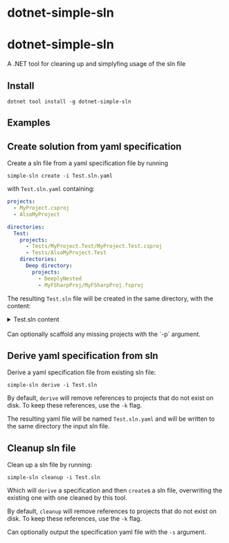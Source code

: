 # dotnet-simple-sln

# dotnet-simple-sln

A .NET tool for cleaning up and simplyfing usage of the sln file


## Install
```
dotnet tool install -g dotnet-simple-sln
```


## Examples

## Create solution from yaml specification

Create a sln file from a yaml specification file by running 
```
simple-sln create -i Test.sln.yaml
```
with `Test.sln.yaml` containing:
```yaml
projects:
  - MyProject.csproj
  - AlsoMyProject

directories:
  Test:
    projects:
      - Tests/MyProject.Test/MyProject.Test.csproj
      - Tests/AlsoMyProject.Test
    directories:
      Deep directory:
        projects:
          - DeeplyNested
          - MyFSharpProj/MyFSharpProj.fsproj
```
The resulting `Test.sln` file will be created in the same directory, with the content:

<details><summary>Test.sln content</summary><p>

---
```
Microsoft Visual Studio Solution File, Format Version 12.00

Project("{FAE04EC0-301F-11D3-BF4B-00C04F79EFBC}") = "MyProject", "MyProject.csproj", "{00000000-0000-3400-3131-363135373234}"
EndProject
Project("{FAE04EC0-301F-11D3-BF4B-00C04F79EFBC}") = "AlsoMyProject", "AlsoMyProject\AlsoMyProject.csproj", "{00000000-0000-3132-3333-383234393630}"
EndProject
Project("{2150E333-8FDC-42A3-9474-1A3956D46DE8}") = "Test", "Test", "{00000000-0000-3700-3938-313232323432}"
EndProject
Project("{FAE04EC0-301F-11D3-BF4B-00C04F79EFBC}") = "MyProject.Test", "Tests\MyProject.Test\MyProject.Test.csproj", "{00000000-0000-382D-3837-393730333730}"
EndProject
Project("{FAE04EC0-301F-11D3-BF4B-00C04F79EFBC}") = "AlsoMyProject.Test", "Tests\AlsoMyProject.Test\AlsoMyProject.Test.csproj", "{00000000-2D00-3431-3136-393530333434}"
EndProject
Project("{2150E333-8FDC-42A3-9474-1A3956D46DE8}") = "Deep directory", "Deep directory", "{00000000-0000-3200-3539-313431363031}"
EndProject
Project("{FAE04EC0-301F-11D3-BF4B-00C04F79EFBC}") = "DeeplyNested", "DeeplyNested\DeeplyNested.csproj", "{00000000-0000-3200-3738-353931353830}"
EndProject
Project("{F2A71F9B-5D33-465A-A702-920D77279786}") = "MyFSharpProj", "MyFSharpProj\MyFSharpProj.fsproj", "{00000000-0000-3331-3536-383639373139}"
EndProject
Global
	GlobalSection(SolutionConfigurationPlatforms) = preSolution
		Debug|Any CPU = Debug|Any CPU
		Release|Any CPU = Release|Any CPU
	EndGlobalSection
	GlobalSection(SolutionProperties) = preSolution
		HideSolutionNode = FALSE
	EndGlobalSection
	GlobalSection(ProjectConfigurationPlatforms) = postSolution
		{00000000-0000-3400-3131-363135373234}.Debug|Any CPU.ActiveCfg = Debug|Any CPU
		{00000000-0000-3400-3131-363135373234}.Debug|Any CPU.Build.0 = Debug|Any CPU
		{00000000-0000-3400-3131-363135373234}.Release|Any CPU.ActiveCfg = Release|Any CPU
		{00000000-0000-3400-3131-363135373234}.Release|Any CPU.Build.0 = Release|Any CPU
		{00000000-0000-3132-3333-383234393630}.Debug|Any CPU.ActiveCfg = Debug|Any CPU
		{00000000-0000-3132-3333-383234393630}.Debug|Any CPU.Build.0 = Debug|Any CPU
		{00000000-0000-3132-3333-383234393630}.Release|Any CPU.ActiveCfg = Release|Any CPU
		{00000000-0000-3132-3333-383234393630}.Release|Any CPU.Build.0 = Release|Any CPU
		{00000000-0000-382D-3837-393730333730}.Debug|Any CPU.ActiveCfg = Debug|Any CPU
		{00000000-0000-382D-3837-393730333730}.Debug|Any CPU.Build.0 = Debug|Any CPU
		{00000000-0000-382D-3837-393730333730}.Release|Any CPU.ActiveCfg = Release|Any CPU
		{00000000-0000-382D-3837-393730333730}.Release|Any CPU.Build.0 = Release|Any CPU
		{00000000-2D00-3431-3136-393530333434}.Debug|Any CPU.ActiveCfg = Debug|Any CPU
		{00000000-2D00-3431-3136-393530333434}.Debug|Any CPU.Build.0 = Debug|Any CPU
		{00000000-2D00-3431-3136-393530333434}.Release|Any CPU.ActiveCfg = Release|Any CPU
		{00000000-2D00-3431-3136-393530333434}.Release|Any CPU.Build.0 = Release|Any CPU
		{00000000-0000-3200-3738-353931353830}.Debug|Any CPU.ActiveCfg = Debug|Any CPU
		{00000000-0000-3200-3738-353931353830}.Debug|Any CPU.Build.0 = Debug|Any CPU
		{00000000-0000-3200-3738-353931353830}.Release|Any CPU.ActiveCfg = Release|Any CPU
		{00000000-0000-3200-3738-353931353830}.Release|Any CPU.Build.0 = Release|Any CPU
		{00000000-0000-3331-3536-383639373139}.Debug|Any CPU.ActiveCfg = Debug|Any CPU
		{00000000-0000-3331-3536-383639373139}.Debug|Any CPU.Build.0 = Debug|Any CPU
		{00000000-0000-3331-3536-383639373139}.Release|Any CPU.ActiveCfg = Release|Any CPU
		{00000000-0000-3331-3536-383639373139}.Release|Any CPU.Build.0 = Release|Any CPU
	EndGlobalSection
	GlobalSection(NestedProjects) = preSolution
		{00000000-0000-382D-3837-393730333730} = {00000000-0000-3700-3938-313232323432}
		{00000000-2D00-3431-3136-393530333434} = {00000000-0000-3700-3938-313232323432}
		{00000000-0000-3200-3539-313431363031} = {00000000-0000-3700-3938-313232323432}
		{00000000-0000-3200-3738-353931353830} = {00000000-0000-3200-3539-313431363031}
		{00000000-0000-3331-3536-383639373139} = {00000000-0000-3200-3539-313431363031}
	EndGlobalSection
	GlobalSection(ExtensibilityGlobals) = postSolution
		SolutionGuid = {00000000-0000-392d-3136-313039363930}
	EndGlobalSection
EndGlobal
```
---
</p></details>
</br>
Can optionally scaffold any missing projects with the `-p` argument.

</br>

## Derive yaml specification from sln

Derive a yaml specification file from existing sln file: 
```
simple-sln derive -i Test.sln
```
By default, `derive` will remove references to projects that do not exist on disk. To keep these references, use the `-k` flag.

The resulting yaml file will be named `Test.sln.yaml` and will be written to the same directory the input sln file.

## Cleanup sln file
Clean up a sln file by running:
```
simple-sln cleanup -i Test.sln
```
Which will `derive` a specification and then `create`s a sln file, overwriting the existing one with one cleaned by this tool.

By default, `cleanup` will remove references to projects that do not exist on disk. To keep these references, use the `-k` flag.

Can optionally output the specification yaml file with the `-s` argument.
